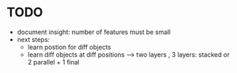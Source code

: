 
# TODO

* document insight: number of features must be small
* next steps:
  * learn postion for diff objects
  * learn diff objects at diff positions
     -->  two layers , 3 layers: stacked or 2 parallel + 1 final

